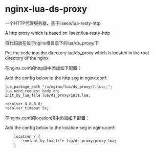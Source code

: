 nginx-lua-ds-proxy
==================

一个HTTP代理服务器，基于liseen/lua-resty-http

A http proxy which is based on liseen/lua-resty-http


将代码放在位于nginx根目录下的lua/ds_proxy/下

Put the code into the directory lua/ds_proxy which is located in the root directory of the nginx


在nginx.conf的http段中添加如下配置：

Add the config below to the http seg in nginx.conf:

    lua_package_path "/u/nginx/lua/ds_proxy/?.lua;;";
    lua_need_request_body on;
    init_by_lua_file lua/ds_proxy/init.lua;
    
    resolver 8.8.8.8;
    resolver_timeout 5s;
    
在nginx.conf的location段中添加如下配置：

Add the config below to the location seg in nginx.conf:

        location / {
            content_by_lua_file lua/ds_proxy/proxy.lua;
        }
    
